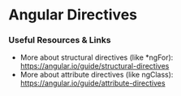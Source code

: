 # Angular Directives

### Useful Resources & Links

- More about structural directives (like *ngFor): https://angular.io/guide/structural-directives
- More about attribute directives (like ngClass): https://angular.io/guide/attribute-directives